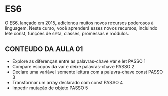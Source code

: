 # ES6
O ES6, lançado em 2015, adicionou muitos novos recursos poderosos à linguagem. Neste curso, você aprenderá esses novos recursos, incluindo lete const, funções de seta, classes, promessas e módulos.


## CONTEUDO DA AULA 01

- Explore as diferenças entre as palavras-chave var e let PASSO 1
- Compare escopos da var e deixe palavras-chave PASSO 2
- Declare uma variável somente leitura com a palavra-chave const PASSO 3
- Transformar um array declarado com const PASSO 4
- Impedir mutação de objeto  PASSO 5